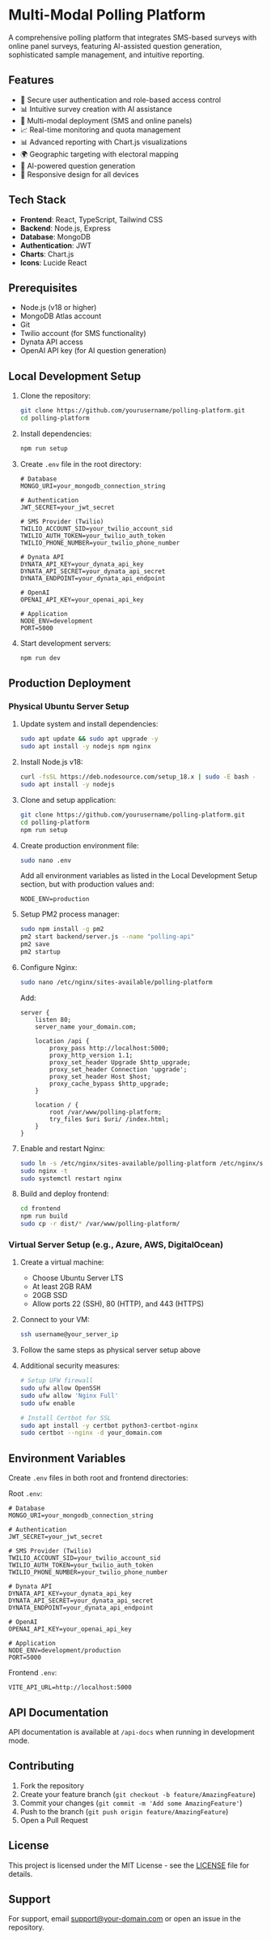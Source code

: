 # Multi-Modal Polling Platform

A comprehensive polling platform that integrates SMS-based surveys with online panel surveys, featuring AI-assisted question generation, sophisticated sample management, and intuitive reporting.

## Features

- 🔐 Secure user authentication and role-based access control
- 📊 Intuitive survey creation with AI assistance
- 📱 Multi-modal deployment (SMS and online panels)
- 📈 Real-time monitoring and quota management
- 📊 Advanced reporting with Chart.js visualizations
- 🌍 Geographic targeting with electoral mapping
- 🤖 AI-powered question generation
- 📱 Responsive design for all devices

## Tech Stack

- **Frontend**: React, TypeScript, Tailwind CSS
- **Backend**: Node.js, Express
- **Database**: MongoDB
- **Authentication**: JWT
- **Charts**: Chart.js
- **Icons**: Lucide React

## Prerequisites

- Node.js (v18 or higher)
- MongoDB Atlas account
- Git
- Twilio account (for SMS functionality)
- Dynata API access
- OpenAI API key (for AI question generation)

## Local Development Setup

1. Clone the repository:
   ```bash
   git clone https://github.com/yourusername/polling-platform.git
   cd polling-platform
   ```

2. Install dependencies:
   ```bash
   npm run setup
   ```

3. Create `.env` file in the root directory:
   ```
   # Database
   MONGO_URI=your_mongodb_connection_string

   # Authentication
   JWT_SECRET=your_jwt_secret

   # SMS Provider (Twilio)
   TWILIO_ACCOUNT_SID=your_twilio_account_sid
   TWILIO_AUTH_TOKEN=your_twilio_auth_token
   TWILIO_PHONE_NUMBER=your_twilio_phone_number

   # Dynata API
   DYNATA_API_KEY=your_dynata_api_key
   DYNATA_API_SECRET=your_dynata_api_secret
   DYNATA_ENDPOINT=your_dynata_api_endpoint

   # OpenAI
   OPENAI_API_KEY=your_openai_api_key

   # Application
   NODE_ENV=development
   PORT=5000
   ```

4. Start development servers:
   ```bash
   npm run dev
   ```

## Production Deployment

### Physical Ubuntu Server Setup

1. Update system and install dependencies:
   ```bash
   sudo apt update && sudo apt upgrade -y
   sudo apt install -y nodejs npm nginx
   ```

2. Install Node.js v18:
   ```bash
   curl -fsSL https://deb.nodesource.com/setup_18.x | sudo -E bash -
   sudo apt install -y nodejs
   ```

3. Clone and setup application:
   ```bash
   git clone https://github.com/yourusername/polling-platform.git
   cd polling-platform
   npm run setup
   ```

4. Create production environment file:
   ```bash
   sudo nano .env
   ```
   Add all environment variables as listed in the Local Development Setup section, but with production values and:
   ```
   NODE_ENV=production
   ```

5. Setup PM2 process manager:
   ```bash
   sudo npm install -g pm2
   pm2 start backend/server.js --name "polling-api"
   pm2 save
   pm2 startup
   ```

6. Configure Nginx:
   ```bash
   sudo nano /etc/nginx/sites-available/polling-platform
   ```
   Add:
   ```nginx
   server {
       listen 80;
       server_name your_domain.com;

       location /api {
           proxy_pass http://localhost:5000;
           proxy_http_version 1.1;
           proxy_set_header Upgrade $http_upgrade;
           proxy_set_header Connection 'upgrade';
           proxy_set_header Host $host;
           proxy_cache_bypass $http_upgrade;
       }

       location / {
           root /var/www/polling-platform;
           try_files $uri $uri/ /index.html;
       }
   }
   ```

7. Enable and restart Nginx:
   ```bash
   sudo ln -s /etc/nginx/sites-available/polling-platform /etc/nginx/sites-enabled/
   sudo nginx -t
   sudo systemctl restart nginx
   ```

8. Build and deploy frontend:
   ```bash
   cd frontend
   npm run build
   sudo cp -r dist/* /var/www/polling-platform/
   ```

### Virtual Server Setup (e.g., Azure, AWS, DigitalOcean)

1. Create a virtual machine:
   - Choose Ubuntu Server LTS
   - At least 2GB RAM
   - 20GB SSD
   - Allow ports 22 (SSH), 80 (HTTP), and 443 (HTTPS)

2. Connect to your VM:
   ```bash
   ssh username@your_server_ip
   ```

3. Follow the same steps as physical server setup above

4. Additional security measures:
   ```bash
   # Setup UFW firewall
   sudo ufw allow OpenSSH
   sudo ufw allow 'Nginx Full'
   sudo ufw enable

   # Install Certbot for SSL
   sudo apt install -y certbot python3-certbot-nginx
   sudo certbot --nginx -d your_domain.com
   ```

## Environment Variables

Create `.env` files in both root and frontend directories:

Root `.env`:
```
# Database
MONGO_URI=your_mongodb_connection_string

# Authentication
JWT_SECRET=your_jwt_secret

# SMS Provider (Twilio)
TWILIO_ACCOUNT_SID=your_twilio_account_sid
TWILIO_AUTH_TOKEN=your_twilio_auth_token
TWILIO_PHONE_NUMBER=your_twilio_phone_number

# Dynata API
DYNATA_API_KEY=your_dynata_api_key
DYNATA_API_SECRET=your_dynata_api_secret
DYNATA_ENDPOINT=your_dynata_api_endpoint

# OpenAI
OPENAI_API_KEY=your_openai_api_key

# Application
NODE_ENV=development/production
PORT=5000
```

Frontend `.env`:
```
VITE_API_URL=http://localhost:5000
```

## API Documentation

API documentation is available at `/api-docs` when running in development mode.

## Contributing

1. Fork the repository
2. Create your feature branch (`git checkout -b feature/AmazingFeature`)
3. Commit your changes (`git commit -m 'Add some AmazingFeature'`)
4. Push to the branch (`git push origin feature/AmazingFeature`)
5. Open a Pull Request

## License

This project is licensed under the MIT License - see the [LICENSE](LICENSE) file for details.

## Support

For support, email support@your-domain.com or open an issue in the repository.